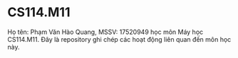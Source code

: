 # CS114.M11
Họ tên: Phạm Văn Hào Quang, MSSV: 17520949 học môn Máy học CS114.M11.
Đây là repository ghi chép các hoạt động liên quan đến môn học này.
